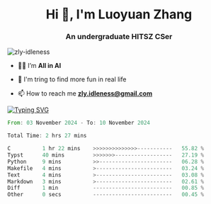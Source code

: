 <h1 align="center">Hi 👋, I'm Luoyuan Zhang</h1>

<h3 align="center">An undergraduate HITSZ CSer</h3>

<p align="left"> <img src="https://komarev.com/ghpvc/?username=zly-idleness&label=Profile%20views&color=0e75b6&style=flat" alt="zly-idleness" /> </p>


- 👨‍💻 I’m **All in AI**

- 🌱 I'm tring to find more fun in real life

- 📫 How to reach me **zly.idleness@gmail.com**



[![Typing SVG](https://readme-typing-svg.herokuapp.com?font=Fira+Code&pause=1000&width=435&lines=I+Maybe+Slow)](https://git.io/typing-svg)


<!--START_SECTION:waka-->

```rust
From: 03 November 2024 - To: 10 November 2024

Total Time: 2 hrs 27 mins

C          1 hr 22 mins    >>>>>>>>>>>>>>-----------   55.82 %
Typst      40 mins         >>>>>>>------------------   27.19 %
Python     9 mins          >>-----------------------   06.28 %
Makefile   4 mins          >------------------------   03.24 %
Text       4 mins          >------------------------   03.08 %
Markdown   3 mins          >------------------------   02.61 %
Diff       1 min           -------------------------   00.85 %
Other      0 secs          -------------------------   00.45 %
```

<!--END_SECTION:waka-->


